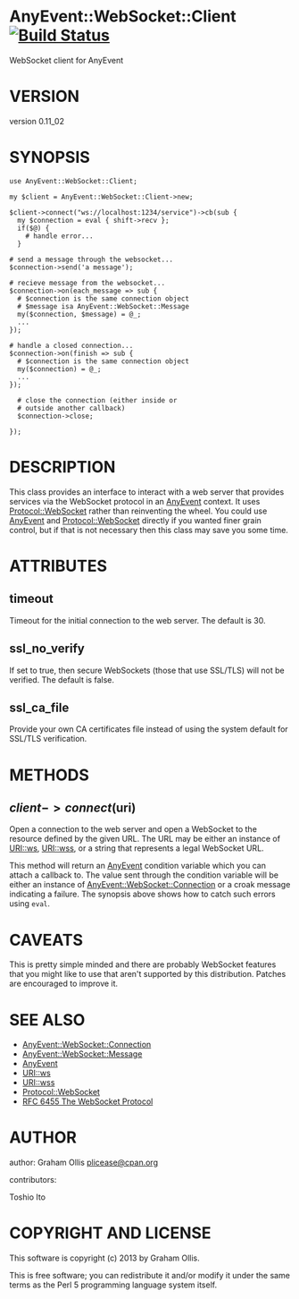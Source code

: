 # AnyEvent::WebSocket::Client [![Build Status](https://secure.travis-ci.org/plicease/AnyEvent-WebSocket-Client.png)](http://travis-ci.org/plicease/AnyEvent-WebSocket-Client)

WebSocket client for AnyEvent

# VERSION

version 0.11\_02

# SYNOPSIS

    use AnyEvent::WebSocket::Client;
    
    my $client = AnyEvent::WebSocket::Client->new;
    
    $client->connect("ws://localhost:1234/service")->cb(sub {
      my $connection = eval { shift->recv };
      if($@) {
        # handle error...
      }
      
    # send a message through the websocket...
    $connection->send('a message');
    
    # recieve message from the websocket...
    $connection->on(each_message => sub {
      # $connection is the same connection object
      # $message isa AnyEvent::WebSocket::Message
      my($connection, $message) = @_;
      ...
    });
    
    # handle a closed connection...
    $connection->on(finish => sub {
      # $connection is the same connection object
      my($connection) = @_;
      ...
    });

      # close the connection (either inside or
      # outside another callback)
      $connection->close;
    
    });

# DESCRIPTION

This class provides an interface to interact with a web server that provides
services via the WebSocket protocol in an [AnyEvent](http://search.cpan.org/perldoc?AnyEvent) context.  It uses
[Protocol::WebSocket](http://search.cpan.org/perldoc?Protocol::WebSocket) rather than reinventing the wheel.  You could use 
[AnyEvent](http://search.cpan.org/perldoc?AnyEvent) and [Protocol::WebSocket](http://search.cpan.org/perldoc?Protocol::WebSocket) directly if you wanted finer grain
control, but if that is not necessary then this class may save you some time.

# ATTRIBUTES

## timeout

Timeout for the initial connection to the web server.  The default
is 30.

## ssl\_no\_verify

If set to true, then secure WebSockets (those that use SSL/TLS) will
not be verified.  The default is false.

## ssl\_ca\_file

Provide your own CA certificates file instead of using the system default for
SSL/TLS verification.

# METHODS

## $client->connect($uri)

Open a connection to the web server and open a WebSocket to the resource
defined by the given URL.  The URL may be either an instance of [URI::ws](http://search.cpan.org/perldoc?URI::ws),
[URI::wss](http://search.cpan.org/perldoc?URI::wss), or a string that represents a legal WebSocket URL.

This method will return an [AnyEvent](http://search.cpan.org/perldoc?AnyEvent) condition variable which you can 
attach a callback to.  The value sent through the condition variable will
be either an instance of [AnyEvent::WebSocket::Connection](http://search.cpan.org/perldoc?AnyEvent::WebSocket::Connection) or a croak
message indicating a failure.  The synopsis above shows how to catch
such errors using `eval`.

# CAVEATS

This is pretty simple minded and there are probably WebSocket features
that you might like to use that aren't supported by this distribution.
Patches are encouraged to improve it.

# SEE ALSO

- [AnyEvent::WebSocket::Connection](http://search.cpan.org/perldoc?AnyEvent::WebSocket::Connection)
- [AnyEvent::WebSocket::Message](http://search.cpan.org/perldoc?AnyEvent::WebSocket::Message)
- [AnyEvent](http://search.cpan.org/perldoc?AnyEvent)
- [URI::ws](http://search.cpan.org/perldoc?URI::ws)
- [URI::wss](http://search.cpan.org/perldoc?URI::wss)
- [Protocol::WebSocket](http://search.cpan.org/perldoc?Protocol::WebSocket)
- [RFC 6455 The WebSocket Protocol](http://tools.ietf.org/html/rfc6455)

# AUTHOR

author: Graham Ollis <plicease@cpan.org>

contributors:

Toshio Ito

# COPYRIGHT AND LICENSE

This software is copyright (c) 2013 by Graham Ollis.

This is free software; you can redistribute it and/or modify it under
the same terms as the Perl 5 programming language system itself.

